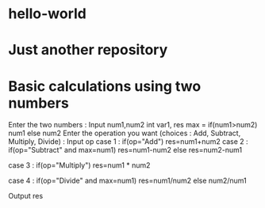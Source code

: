# hello-world
# Just another repository
# Basic calculations using two numbers

Enter the two numbers : 
Input num1,num2
int var1, res
max = if(num1>num2) num1 else num2
Enter the operation you want (choices : Add, Subtract, Multiply, Divide) :
Input op
case 1 : if(op="Add")
         res=num1+num2
case 2 : if(op="Subtract" and max=num1)
         res=num1-num2
         else res=num2-num1
         
case 3 : if(op="Multiply")
         res=num1 * num2
         
case 4 : if(op="Divide" and max=num1)
         res=num1/num2
         else num2/num1
         
Output res

